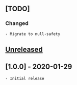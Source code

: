 ## [TODO]
### Changed
    - Migrate to null-safety

## [Unreleased]

## [1.0.0] - 2020-01-29
    - Initial release

[Unreleased]: 
[1.0.0]: